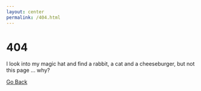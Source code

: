 ```yaml
---
layout: center
permalink: /404.html
---
```


# 404

I look into my magic hat and find a rabbit, a cat and a cheeseburger, but not this page ... why?

<div class="mt3">
	<script type="text/javascript">
	function go_back(){
		if (history.length === 1){
			window.location = "http://goldsborough.me"
		} else {
			history.back()
		}
	}
	</script>
	<a href="#" onclick="go_back()" class="button button-big">
	Go Back
	</a>
</div>
